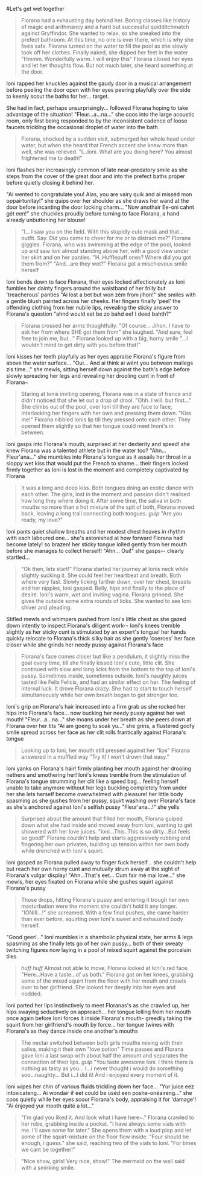 #Let's get wet together
>Florana had a exhausting day behind her. Boring classes like history of magic and arithmancy and a hard but successful quidditchmatch against Gryffindor.
>She wanted to relax, so she sneaked into the prefect bathroom. At this time, no one is ever there, which is why she feels safe. Florana turned on the water to fill the pool as she slowly took off her clothes.
>Finally naked, she dipped her feet in the water "Hmmm. Wonderfully warm. I will enjoy this"
>Florana closed her eyes and let her thoughts flow. But not much later, she heard something at the door.

Ioni rapped her knuckles against the gaudy door in a musical arrangement before peeling the door open with her eyes peering playfully over the side to keenly scout the baths for her... target. 

She had in fact, perhaps unsurprisingly... followed Florana hoping to take advantage of the situation! "Fleur...a...na..." she coos into the large acoustic room, only first being responded to by the inconsistent cadence of loose faucets trickling the occasional droplet of water into the bath.

>Florana, shocked by a sudden visit, submerged her whole head under water, but when she heard that French accent she knew more than well, she was relieved.
>"I...Ioni. What are you doing here? You almost frightened me to death!"

Ioni flashes her increasingly common of late near-predatory smile as she steps from the cover of the great door and into the prefect baths proper before quietly closing it behind her. 

"Ai wented to congratulate you! Alas, you are vairy quik and ai misséd mon oppairtunitay!" she quips over her shoulder as she draws her wand at the door before incanting the door locking charm... "Now anothair Ee-oni cahnt gét een!" she chuckles proudly before turning to face Florana, a hand already unbuttoning her blouse!

>"I... I saw you on the field. With this stupidly cute mask and that... outfit. Say. Did you came to cheer for me or to distract me?" Florana giggles.
>Florana, who was swimming at the edge of the pool, looked up and saw Ioni almost standing above her, with a good view under her skirt and on her panties.
>"H..Hufflepuff ones? Where did you got them from?" 
>"And...are they wet?" Florana got a mischievous smile herself 

Ioni bends down to face Florana, their eyes locked affectionately as Ioni fumbles her dainty fingers around the waistband of her frilly but 'treacherous' panties "Ai lost a bet but won zém from jihon!" she smiles with a gentle blush painted across her cheeks. Her fingers finally 'peel' the offending clothing from her nubile lips, revealing the sticky answer to Florana's question "ahnd would eet be zo bahd eef I deed bahth?"

>Florana crossed her arms thoughtfully. "Of course... Jihon. I have to ask her from where SHE got them from" she laughed.
>"And sure, feel free to join me, but..." Florana looked up with a big, horny smile "...I wouldn't mind to get dirty with you before that!"

Ioni kisses her teeth playfully as her eyes appraise Florana's figure from above the water surface... "Oui... And ai think ai wént you between mailegs zis time..." she mewls, sitting herself down against the bath's edge before slowly spreading her legs and revealing her drooling cunt in front of Florana~

>Staring at Ionis inviting opening, Florana was in a state of trance and didn't noticed that she let out a drop of drool. "Ohh. I will. but first..."
>She climbs out of the pool, over Ioni till they are face to face, interlocking her fingers with her own and pressing them down. "Kiss me!"
>Florana nibbled Ionis lip till they pressed onto each other. They opened them slightly so that her tongue could meet Inoni's in between.

Ioni gasps into Florana's mouth, surprised at her dexterity and speed! she knew Florana was a talented athlete but in the water too? "Ahn... Fleur'ana..." she mumbles into Florana's tongue as it assails her throat in a sloppy wet kiss that would put the French to shame... their fingers locked firmly together as Ioni is lost in the moment and completely captivated by Florana

>It was a long and deep kiss. Both tongues doing an exotic dance with each other. The girls, lost in the moment and passion didn't realised how long they where doing it.
>After some time, the saliva in both mouths no more than a hot mixture of the spit of both, Florana moved back, leaving a long trail connecting both tongues.
>*gulp*
>"Are you ready, my love?"

Ioni pants quiet shallow breaths and her modest chest heaves in rhythm with each laboured one... she's astonished at how forward Florana had become lately! so brazen! her sticky tongue lolled gently from her mouth before she manages to collect herself! "Ahn... Oui!" she gasps-- clearly startled...

>"Ok then, lets start!"
>Florana started her journey at Ionis neck while slightly sucking it. She could feel her heartbeat and breath. Both where very fast.
>Slowly licking farther down, over her chest, breasts and her nipples, Ioni gasped. Belly, hips and finally to the place of desire. Ioni's warm, wet and inviting vagina.
>Florana grinned. She gives the outside some extra rounds of licks. She wanted to see Ioni shiver and pleading. 

Stifled mewls and whimpers pushed from Ioni's little chest as she gazed down intently to inspect Florana's diligent work-- Ioni's knees tremble slightly as her sticky cunt is stimulated by an expert's tongue! her hands quickly relocate to Florana's thick silky hair as she gently 'coerces' her face closer while she grinds her needy pussy against Florana's face

>Florana's face comes closer but like a pendulum, it slightly miss the goal every time, till she finally kissed Ioni's cute, little clit. 
>She continued with slow and long licks from the bottom to the top of Ioni's pussy. Sometimes inside, sometimes outside. 
>Ioni's naughty juices tasted like Felix Felicis, and had an similar effect on her. The feeling of internal luck. It drove Florana crazy. She had to start to touch herself simultaneously while her own breath began to get stronger too. 

Ioni's grip on Florana's hair increased into a firm grab as she rocked her hips into Florana's face... now bucking her needy pussy against her wet mouth! "Fleur...a...na..." she moans under her breath as she peers down at Florana over her tits "Ai am goeng tu soak yu..." she grins, a flustered goofy smile spread across her face as her clit rolls frantically against Florana's tongue 

>Looking up to Ioni, her mouth still pressed against her "lips" Florana answered in a muffled way "Try it! I won't drown that easy."

Ioni yanks on Florana's hair! firmly planting her mouth against her drooling nethers and smothering her! Ioni's knees tremble from the stimulation of Florana's tongue strumming her clit like a speed bag... feeling herself unable to take anymore without her legs buckling completely from under her she lets herself become overwhelmed with pleasure! her little body spasming as she gushes from her pussy, squirt washing over Florana's face as she's anchored against Ioni's selfish pussy "Fleur'ana...!" she yells 

>Surprised about the amount that filled her mouth, Florana gulped down what she had inside and moved away from Ioni, wanting to get showered with her love juices. "Ioni...This..This is so dirty...But feels so good!"
>Florana couldn't help and starts aggressively rubbing and fingering her own privates, building up tension within her own body while drenched with Ioni's squirt.

Ioni gasped as Florana pulled away to finger fuck herself... she couldn't help but reach her own horny cunt and mutually strum away at the sight of Florana's vulgar display! "Ahn...That's eet... Cum fair mé mai love..." she mewls, her eyes fixated on Florana while she gushes squirt against Florana's pussy

>Those drops, hitting Florana's pussy and entering it trough her own masturbation were the moment she couldn't hold it any longer. "IONIII...!" she screamed. 
>With a few final pushes, she came harder than ever before, squirting over Ioni's sweet and exhausted body herself.

"Good geerl..." Ioni mumbles in a shambolic physical state, her arms & legs spasming as she finally lets go of her own pussy... both of their sweaty twitching figures now laying in a pool of mixed squirt against the porcelain tiles 

>*huff huff*
>Almost not able to move, Florana looked at Ioni's red face.
>"Here...Have a taste...of us both." 
>Florana got on her knees, grabbing some of the mixed squirt from the floor with her mouth and crawls over to her girlfriend. She looked her deeply into her eyes and nodded.

Ioni parted her lips instinctively to meet Floranas's as she crawled up, her hips swaying seductively on approach... her tongue lolling from her mouth once again before Ioni forces it inside Florana's mouth- greedily taking the squirt from her girlfriend's mouth by force... her tongue twines with Florana's as they dance inside one another's mouths 

>The nectar switched between both girls mouths mixing with their saliva, making it their own "love potion"
>Time passes and Florana gave Ioni a last swap with about half the amount and separates the connection of their lips.
>*gulp*
>"You taste awesome Ioni. I think there is nothing as tasty as you... I...i never thought i would do something soo...naughty... But i...I did it! And i enjoyed every moment of it.

Ioni wipes her chin of various fluids trickling down her face... "Yur juice eez intoxicateng... Ai wondair if eet could be uséd een poshe-onéaireng..." she coos quietly while her eyes scour Florana's body, appraising it for 'damage'! "Ai énjoyed yur mooth quité a lot..." 

>"I'm glad you liked it. And look what i have here~." Florana crawled to her robe, grabbing inside a pocket. "I have always some vials with me. I'll save some for later." She opens them with a loud plop and let some of the squirt-mixture on the floor flow inside. "Four should be enough, i guess." she said, reaching two of the vials to Ioni. "For times we cant be together!"


>"Nice show, girls! Very nice, show!" The mermaid on the wall said with a smirking smile.